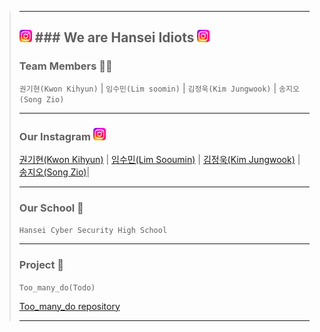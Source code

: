 > ---
>  <img src="/imgs/insta.png" width="20" height="20" alt="insta"></img> ### **We are Hansei Idiots** <img src="/imgs/insta.png" width="20" height="20" alt="insta"></img>
> ---
> ### Team Members 🧑‍💻
> `권기현(Kwon Kihyun)` |
> `임수민(Lim soomin)` |
> `김정욱(Kim Jungwook)` |
> `송지오(Song Zio)`
> 
> ---
> ### Our Instagram <img src="/imgs/insta.png" width="20" height="20" alt="insta"></img>
> [권기현(Kwon Kihyun)](https://www.instagram.com/kl.hyun_/) |
> [임수민(Lim Sooumin)](https://www.instagram.com/1m_daun/) |
> [김정욱(Kim Jungwook)](https://www.instagram.com/co.ivex/) |
> [송지오(Song Zio)](https://www.instagram.com/s0ngz10/)|
> 
> ---
> ### Our School 🏫
> `Hansei Cyber Security High School`
> 
> ---
> ### Project 📂
>  `Too_many_do(Todo)`
>
> [Too_many_do repository](https://github.com/Hansei-Idiots/Too_many_Do_Frontend)
> 
> ---
